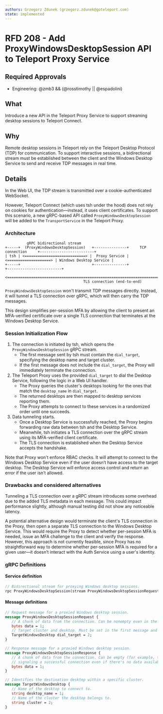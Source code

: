 ```yaml
---
authors: Grzegorz Zdunek (grzegorz.zdunek@goteleport.com)
state: implemented
---
```


# RFD 208 - Add ProxyWindowsDesktopSession API to Teleport Proxy Service

## Required Approvals

- Engineering: @zmb3 && (@rosstimothy || @espadolini)

## What

Introduce a new API in the Teleport Proxy Service to support streaming desktop sessions to Teleport Connect.

## Why

Remote desktop sessions in Teleport rely on the Teleport Desktop Protocol (TDP) for communication.
To support interactive sessions, a bidirectional stream must be established between the client and the Windows Desktop Service to send and receive TDP messages in real time.

## Details

In the Web UI, the TDP stream is transmitted over a cookie-authenticated WebSocket. 

However, Teleport Connect (which uses tsh under the hood) does not rely on cookies for authentication—instead, it uses client certificates.
To support this scenario, a new gRPC-based API called `ProxyWindowsDesktopSession` will be added to the `TransportService` in the Teleport Proxy. 

### Architecture

```
          gRPC bidirectional stream   
+-----+  (ProxyWindowsDesktopSession)   +---------------+     TCP connection     +-------------------------+
| tsh | <============================> |  Proxy Service | <====================> | Windows Desktop Service |
+-----+                                 +---------------+                        +-------------------------+
        <======================================================================>
                                    TLS connection (end-to-end)
```

`ProxyWindowsDesktopSession` won't transmit TDP messages directly.
Instead, it will tunnel a TLS connection over gRPC, which will then carry the TDP messages.

This design simplifies per-session MFA by allowing the client to present an MFA-verified certificate over a single TLS connection that terminates at the Windows Desktop Service.

### Session Initialization Flow

1. The connection is initiated by tsh, which opens the `ProxyWindowsDesktopSession` gRPC stream.
   * The first message sent by tsh must contain the `dial_target`, specifying the desktop name and target cluster. 
   * If the first message does not include the `dial_target`, the Proxy will immediately terminate the connection.
2. The Teleport Proxy uses the provided `dial_target` to dial the Desktop Service, following the logic in a Web UI handler.
   * The Proxy queries the cluster's desktops looking for the ones that match the `desktop_name` in `dial_target`.
   * The returned desktops are then mapped to desktop services reporting them.
   * The Proxy attempts to connect to these services in a randomized order until one succeeds.
3. Data tunneling starts.
   * Once a Desktop Service is successfully reached, the Proxy begins forwarding raw data between tsh and the Desktop Service.
   * Meanwhile, tsh initiates a TLS connection over the gRPC stream using its MFA-verified client certificate.
   * The TLS connection is established when the Desktop Service accepts the handshake.

Note that Proxy won't enforce RBAC checks. It will attempt to connect to the Windows Desktop Service even if the user doesn’t have access to the target desktop.
The Desktop Service will enforce access control and return an error if the user isn’t allowed.

### Drawbacks and considered alternatives

Tunneling a TLS connection over a gRPC stream introduces some overhead due to the added TLS metadata in each message. 
This could impact performance slightly, although manual testing did not show any noticeable latency.

A potential alternative design would terminate the client's TLS connection in the Proxy, then open a separate TLS connection to the Windows Desktop Service. 
This would require the Proxy to detect whether per-session MFA is needed, issue an MFA challenge to the client and verify the response.
However, this approach is not currently feasible, since Proxy has no straightforward way to determine whether per-session MFA is required 
for a given user—it doesn’t interact with the Auth Service using a user's identity.

### gRPC Definitions

#### Service definition

```protobuf
// Bidirectional stream for proxying Windows desktop sessions.
rpc ProxyWindowsDesktopSession(stream ProxyWindowsDesktopSessionRequest) returns (stream ProxyWindowsDesktopSessionResponse);
```

#### Message definitions

```protobuf
// Request message for a proxied Windows desktop session.
message ProxyWindowsDesktopSessionRequest {
   // A chunk of data from the connection. Can be nonempty even in the first message, but it's also legal for it to be empty.
   bytes data = 1;
   // Target cluster and desktop. Must be set in the first message and unset in subsequent messages.
   TargetWindowsDesktop dial_target = 2;
}

// Response message for a proxied Windows desktop session.
message ProxyWindowsDesktopSessionResponse {
   // A chunk of data from the connection. Can be empty (for example, to send a message
   // signaling a successful connection even if there's no data available in the connection).
   bytes data = 1;
}

// Identifies the destination desktop within a specific cluster.
message TargetWindowsDesktop {
   // Name of the desktop to connect to.
   string desktop_name = 1;
   // Name of the cluster the desktop belongs to.
   string cluster = 2;
}
```
